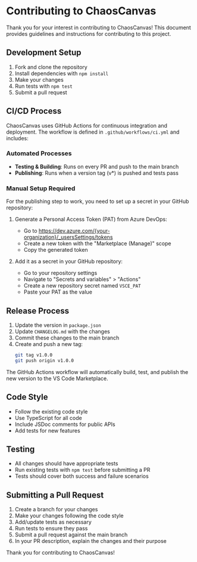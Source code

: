 # Contributing to ChaosCanvas

Thank you for your interest in contributing to ChaosCanvas! This document provides guidelines and instructions for contributing to this project.

## Development Setup

1. Fork and clone the repository
2. Install dependencies with `npm install`
3. Make your changes
4. Run tests with `npm test`
5. Submit a pull request

## CI/CD Process

ChaosCanvas uses GitHub Actions for continuous integration and deployment. The workflow is defined in `.github/workflows/ci.yml` and includes:

### Automated Processes

- **Testing & Building**: Runs on every PR and push to the main branch
- **Publishing**: Runs when a version tag (v*) is pushed and tests pass

### Manual Setup Required

For the publishing step to work, you need to set up a secret in your GitHub repository:

1. Generate a Personal Access Token (PAT) from Azure DevOps:
   - Go to https://dev.azure.com/{your-organization}/_usersSettings/tokens
   - Create a new token with the "Marketplace (Manage)" scope
   - Copy the generated token

2. Add it as a secret in your GitHub repository:
   - Go to your repository settings
   - Navigate to "Secrets and variables" > "Actions"
   - Create a new repository secret named `VSCE_PAT`
   - Paste your PAT as the value

## Release Process

1. Update the version in `package.json`
2. Update `CHANGELOG.md` with the changes
3. Commit these changes to the main branch
4. Create and push a new tag:
   ```bash
   git tag v1.0.0
   git push origin v1.0.0
   ```

The GitHub Actions workflow will automatically build, test, and publish the new version to the VS Code Marketplace.

## Code Style

- Follow the existing code style
- Use TypeScript for all code
- Include JSDoc comments for public APIs
- Add tests for new features

## Testing

- All changes should have appropriate tests
- Run existing tests with `npm test` before submitting a PR
- Tests should cover both success and failure scenarios

## Submitting a Pull Request

1. Create a branch for your changes
2. Make your changes following the code style
3. Add/update tests as necessary
4. Run tests to ensure they pass
5. Submit a pull request against the main branch
6. In your PR description, explain the changes and their purpose

Thank you for contributing to ChaosCanvas!
